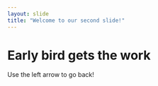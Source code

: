 ```yaml
---
layout: slide
title: "Welcome to our second slide!"
---
```

# Early bird gets the work
Use the left arrow to go back!
